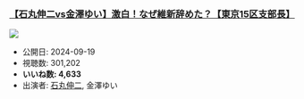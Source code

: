 ### [【石丸伸二vs金澤ゆい】激白！なぜ維新辞めた？【東京15区支部長】](https://www.youtube.com/watch?v=znrmkzhyJg4)
[![](https://img.youtube.com/vi/znrmkzhyJg4/sddefault.jpg)](https://www.youtube.com/watch?v=znrmkzhyJg4)
-   公開日: 2024-09-19
-   視聴数: 301,202
-   **いいね数: 4,633**
-   出演者: [石丸伸二](/rehacq_fan/people/石丸伸二 "wikilink"), 金澤ゆい
